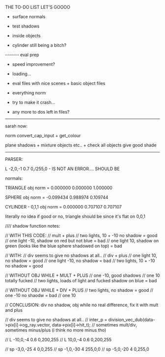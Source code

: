 
THE TO-DO LIST LET'S GOOOO


- surface normals

- test shadows

- inside objects

- cylinder still being a bitch?

------- eval prep

- speed improvement?

- loading...

- eval files with nice scenes + basic object files

- everything norm

- try to make it crash...

- any more to dos left in files?




--------------------------------------------------------------------------

sarah now:

norm convert_cap_input + get_colour

plane shadows + mixture objects etc.. + check all objects give good shade


--------------------------------------------------------------------------


PARSER:

L              -2,0,-1    0.7    0,/255,0 - IS NOT AN ERROR.... SHOULD BE

normals:

TRIANGLE
obj norm = 0.000000 0.000000 1.000000

SPHERE
obj norm = -0.099434 0.988974 0.109744

CYLINDER - 0,1,1
obj norm = 0.000000 0.707107 0.707107

literally no idea if good or no, triangle should be since it's flat on 0,0,1


//// shadow function notes:


// WITH THIS CODE: 
// mult + plus
// two lights, 10 + -10 no shadow = good
// one light -10, shadow on red but not blue = bad
// one light 10, shadow on green (looks like the blue sphere shadowed on top) = bad

// WITH:
// div seems to give no shadows at all..
// div + plus
// one light 10, no shadow = good
// one light -10, no shadow = bad
// two lights, 10 + -10 no shadow = good

// WITHOUT OBJ WHILE + MULT + PLUS
// one -10, good shadows
// one 10 totally fucked
// two lights, loads of light and fucked shadow on blue = bad

// WITHOUT OBJ WHILE + DIV + PLUS
// two lights, no shadow = good
// one -10 no shaodw = bad
// one 10 

// CONCLUSION: div no shadow, obj while no real difference, fix it with mult and plus

// div seems to give no shadows at all..
// inter_p = division_vec_dub(data->pix[i]->og_ray.vector, data->pix[i]->hit_t);
// sometimes mult/div, sometimes minus/plus (i think no more minus tho)


// L             -10,0,-4    0.6   0,200,255
// L             10,0,-4    0.6   0,200,255

// sp                 -3,0,-25        4          0,0,255
// sp                 -1,0,-30        4          255,0,0
// sp                  -5,0,-20        4           0,255,0


